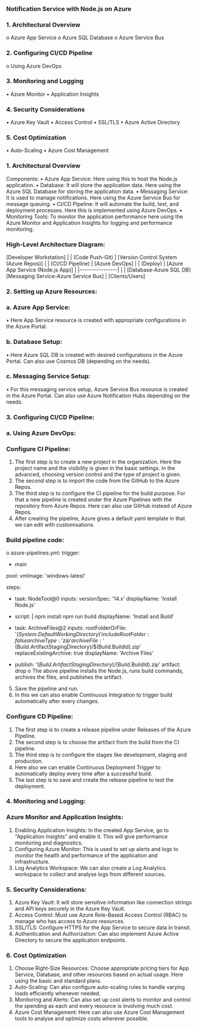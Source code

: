 ### Notification Service with Node.js on Azure
### 1.	Architectural Overview
o	Azure App Service
o	Azure SQL Database
o	Azure Service Bus
### 2.	Configuring CI/CD Pipeline
o	Using Azure DevOps
### 3.	Monitoring and Logging
•	Azure Monitor
•	Application Insights
### 4.	Security Considerations
•	Azure Key Vault
•	Access Control
•	SSL/TLS
•	Azure Active Directory
### 5.	Cost Optimization
•	Auto-Scaling
•	Azure Cost Management
### 1. Architectural Overview
Components:
•	Azure App Service: Here using this to host the Node.js application.
•	Database: It will store the application data. Here using the Azure SQL Database for storing the application data.
•	Messaging Service: It is used to manage notifications. Here using the Azure Service Bus for message queuing. 
•	CI/CD Pipeline: It will automate the build, test, and deployment processes. Here this is implemented using Azure DevOps.
•	Monitoring Tools: To monitor the application performance here using the Azure Monitor and Application Insights for logging and performance monitoring.
### High-Level Architecture Diagram:
 [Developer Workstation] 
        |
        | (Code Push-Git)
        |
[Version Control System (Azure Repos)]
        |
        | (CI/CD Pipeline)
        |
[Azure DevOps]
        |
        | (Deploy)
        |
[Azure App Service (Node.js App)]
        |
        |----------------|
        |                |
[Database-Azure SQL DB]        [Messaging Service-Azure Service Bus]
        |
[Clients/Users]
### 2. Setting up Azure Resources:
### a. Azure App Service:
•	Here App Service resource is created with appropriate configurations in the Azure Portal.
### b. Database Setup:
•	Here Azure SQL DB is created with desired configurations in the Azure Portal. Can also use Cosmos DB (depending on the needs).
### c. Messaging Service Setup:
•	For this messaging service setup, Azure Service Bus resource is created in the Azure Portal. Can also use Azure Notification Hubs depending on the needs.
### 3. Configuring CI/CD Pipeline:
### a. Using Azure DevOps:
### Configure CI Pipeline:
1.	The first step is to create a new project in the organization. Here the project name and the visibility is given in the basic settings. In the advanced, choosing version control and the type of project is given.
2.	The second step is to import the code from the GitHub to the Azure Repos.
3.	The third step is to configure the CI pipeline for the build purpose. For that a new pipeline is created under the Azure Pipelines with the repository from Azure Repos. Here can also use GitHub instead of Azure Repos.
4.	After creating the pipeline, Azure gives a default yaml template in that we can edit with customisations.
### Build pipeline code:
o	azure-pipelines.yml:
trigger:
  - main

pool:
  vmImage: 'windows-latest'

steps:
  - task: NodeTool@0
    inputs:
      versionSpec: '14.x'
    displayName: 'Install Node.js'

  - script: |
      npm install
      npm run build
    displayName: 'Install and Build'

  - task: ArchiveFiles@2
    inputs:
      rootFolderOrFile: '$(System.DefaultWorkingDirectory)'
      includeRootFolder: false
      archiveType: 'zip'
      archiveFile: '$(Build.ArtifactStagingDirectory)/$(Build.BuildId).zip'
      replaceExistingArchive: true
    displayName: 'Archive Files'

  - publish: '$(Build.ArtifactStagingDirectory)/$(Build.BuildId).zip'
    artifact: drop
o	The above pipeline installs the Node.js, runs build commands, archives the files, and publishes the artifact.
5.	Save the pipeline and run.
6.	In this we can also enable Continuous Integration to trigger build automatically after every changes.
### Configure CD Pipeline:
1.	The first step is to create a release pipeline under Releases of the Azure Pipeline.
2.	The second step is to choose the artifact from the build from the CI pipeline.
3.	The third step is to configure the stages like development, staging and production. 
4.	Here also we can enable Continuous Deployment Trigger to automatically deploy every time after a successful build. 
5.	The last step is to save and create the release pipeline to test the deployment.
### 4. Monitoring and Logging:
### Azure Monitor and Application Insights:
1.	Enabling Application Insights: In the created App Service, go to "Application Insights" and enable it. This will give performance monitoring and diagnostics.
2.	Configuring Azure Monitor: This is used to set up alerts and logs to monitor the health and performance of the application and infrastructure.
3.	Log Analytics Workspace: We can also create a Log Analytics workspace to collect and analyse logs from different sources.
### 5. Security Considerations:
1.	Azure Key Vault: It will store sensitive information like connection strings and API keys securely in the Azure Key Vault.
2.	Access Control: Must use Azure Role-Based Access Control (RBAC) to manage who has access to Azure resources.
3.	SSL/TLS: Configure HTTPS for the App Service to secure data in transit.
4.	Authentication and Authorization: Can also implement Azure Active Directory to secure the application endpoints.
### 6. Cost Optimization
1.	Choose Right-Size Resources: Choose appropriate pricing tiers for App Service, Database, and other resources based on actual usage. Here using the basic and standard plans. 
2.	Auto-Scaling: Can also configure auto-scaling rules to handle varying loads efficiently whenever needed.
3.	Monitoring and Alerts: Can also set up cost alerts to monitor and control the spending as each and every resource is involving much cost.
4.	Azure Cost Management: Here can also use Azure Cost Management tools to analyse and optimize costs wherever possible. 

